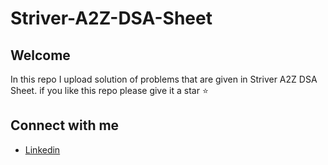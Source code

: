 # Striver-A2Z-DSA-Sheet

## Welcome
In this repo I upload solution of problems that are given in Striver A2Z DSA Sheet.
if you like this repo please give it a star ⭐

## Connect with me

* [Linkedin](https://www.linkedin.com/in/shouvikmistry/)



